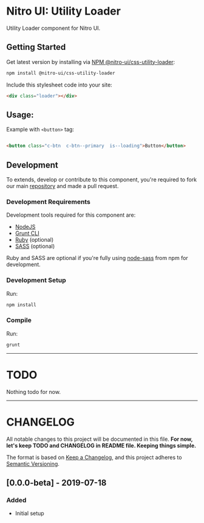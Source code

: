 # Nitro UI: Utility Loader

Utility Loader component for Nitro UI.

## Getting Started

Get latest version by installing via [NPM @nitro-ui/css-utility-loader](https://www.npmjs.com/package/@nitro-ui/css-utility-loader):

```sh
npm install @nitro-ui/css-utility-loader
```

Include this stylesheet code into your site:

```html
<div class="loader"></div>
```

## Usage:

Example with `<button>` tag:

```html

<button class="c-btn  c-btn--primary  is--loading">Button</button>

```

## Development

To extends, develop or contribute to this component, you're required to fork our main [repository](https://github.com/icarasia-engineering/nitro-ui) and made a pull request.

### Development Requirements

Development tools required for this component are:

- [NodeJS](https://nodejs.org/en/)
- [Grunt CLI](https://gruntjs.com)
- [Ruby](https://www.ruby-lang.org/en/) (optional)
- [SASS](https://sass-lang.com) (optional)

Ruby and SASS are optional if you're fully using [node-sass](https://github.com/sass/node-sass) from npm for development.

### Development Setup

Run:

```sh
npm install
```

### Compile

Run:

```sh
grunt
```
---

# TODO

Nothing todo for now.

---

# CHANGELOG

All notable changes to this project will be documented in this file. **For now, let's keep TODO and CHANGELOG in README file. Keeping things simple.**

The format is based on [Keep a Changelog](https://keepachangelog.com/en/1.0.0/),
and this project adheres to [Semantic Versioning](https://semver.org/spec/v2.0.0.html).

## [0.0.0-beta] - 2019-07-18
### Added
- Initial setup
